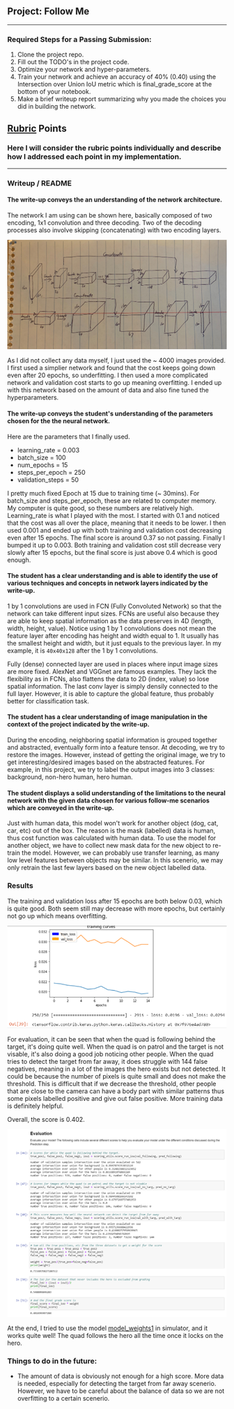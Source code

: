 ## Project: Follow Me

---

### Required Steps for a Passing Submission:

1. Clone the project repo.
2. Fill out the TODO's in the project code.
3. Optimize your network and hyper-parameters.
4. Train your network and achieve an accuracy of 40% (0.40) using the Intersection over Union IoU metric which is final_grade_score at the bottom of your notebook.
5. Make a brief writeup report summarizing why you made the choices you did in building the network.


[//]: # (Image References)

[network]: ./misc_images/network.jpg
[error]: ./misc_images/error.png
[evaluation]: ./misc_images/evaluation.png


## [Rubric](https://review.udacity.com/#!/rubrics/1155/view) Points
### Here I will consider the rubric points individually and describe how I addressed each point in my implementation.  

---
### Writeup / README

#### The write-up conveys the an understanding of the network architecture.

The network I am using can be shown here, basically composed of two encoding, 1x1 convolution and three decoding. Two of the decoding processes also involve skipping (concatenating) with two encoding layers.

![alt text][network]

As I did not collect any data myself, I just used the ~ 4000 images provided. I first used a simplier network and found that the cost keeps going down even after 20 epochs, so underfitting. I then used a more complicated network and validation cost starts to go up meaning overfitting. I ended up with this network based on the amount of data and also fine tuned the hyperparameters.


#### The write-up conveys the student's understanding of the parameters chosen for the the neural network.

Here are the parameters that I finally used.

* learning_rate = 0.003
* batch_size = 100
* num_epochs = 15
* steps_per_epoch = 250
* validation_steps = 50

I pretty much fixed Epoch at 15 due to training time (~ 30mins). For batch_size and steps_per_epoch, these are related to computer memory. My computer is quite good, so these numbers are relatively high. Learning_rate is what I played with the most. I started with 0.1 and noticed that the cost was all over the place, meaning that it needs to be lower. I then used 0.001 and ended up with both training and validation cost decreasing even after 15 epochs. The final score is around 0.37 so not passing. Finally I bumped it up to 0.003. Both training and validation cost still decrease very slowly after 15 epochs, but the final score is just above 0.4 which is good enough.

#### The student has a clear understanding and is able to identify the use of various techniques and concepts in network layers indicated by the write-up.

1 by 1 convolutions are used in FCN (Fully Convoluted Network) so that the network can take different input sizes. FCNs are useful also because they are able to keep spatial information as the data preserves in 4D (length, width, height, value). Notice using 1 by 1 convolutions does not mean the feature layer after encoding has height and width equal to 1. It usually has the smallest height and width, but it just equals to the previous layer. In my example, it is `40x40x128` after the 1 by 1 convolutions.

Fully (dense) connected layer are used in places where input image sizes are more fixed. AlexNet and VGGnet are famous examples. They lack the flexibility as in FCNs, also flattens the data to 2D (index, value) so lose spatial information. The last conv layer is simply densily connected to the full layer. However, it is able to capture the global feature, thus probably better for classification task.


#### The student has a clear understanding of image manipulation in the context of the project indicated by the write-up.

During the encoding, neighboring spatial information is grouped together and abstracted, eventually form into a feature tensor. At decoding, we try to restore the images. However, instead of getting the original image, we try to get interesting/desired images based on the abstracted features. For example, in this project, we try to label the output images into 3 classes: background, non-hero human, hero human.

#### The student displays a solid understanding of the limitations to the neural network with the given data chosen for various follow-me scenarios which are conveyed in the write-up.

Just with human data, this model won't work for another object (dog, cat, car, etc) out of the box. The reason is the mask (labelled) data is human, thus cost function was calculated with human data. To use the model for another object, we have to collect new mask data for the new object to re-train the model. However, we can probably use transfer learning, as many low level features between objects may be similar. In this scenerio, we may only retrain the last few layers based on the new object labelled data.


### Results

The training and validation loss after 15 epochs are both below 0.03, which is quite good. Both seem still may decrease with more epochs, but certainly not go up which means overfitting. 

![alt text][error]

For evaluation, it can be seen that when the quad is following behind the target, it's doing quite well. When the quad is on patrol and the target is not visable, it's also doing a good job noticing other people. When the quad tries to detect the target from far away, it does struggle with 144 false negatives, meaning in a lot of the images the hero exists but not detected. It could be because the number of pixels is quite small and does not make the threshold. This is difficult that if we decrease the threshold, other people that are close to the camera can have a body part with similar patterns thus some pixels labelled positive and give out false positive. More training data is definitely helpful.

Overall, the score is 0.402.

![alt text][evaluation]

At the end, I tried to use the model [model_weights1](https://github.com/bobjuventus/UdacityNanodegree/tree/master/RoboND-DeepLearning-Project/data/weights) in simulator, and it works quite well! The quad follows the hero all the time once it locks on the hero.

### Things to do in the future:
* The amount of data is obviously not enough for a high score. More data is needed, especially for detecting the target from far away scenerio. However, we have to be careful about the balance of data so we are not overfitting to a certain scenerio.
